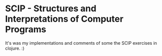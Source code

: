 # SCIP - Structures and Interpretations of Computer Programs

It's was my implementations and comments of some the SCIP exercises in clojure. :)



